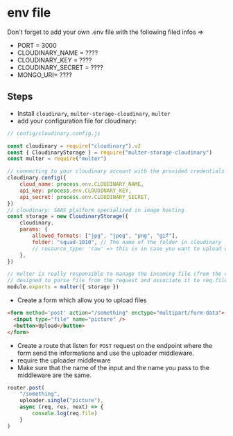 # env file

Don't forget to add your own .env file with the following filed infos =>

- PORT = 3000
- CLOUDINARY_NAME = ????
- CLOUDINARY_KEY = ????
- CLOUDINARY_SECRET = ????
- MONGO_URI= ????

## Steps

- Install `cloudinary`, `multer-storage-cloudinary`, `multer`
- add your configuration file for cloudinary:

```js
// config/cloudinary.config.js

const cloudinary = require("cloudinary").v2
const { CloudinaryStorage } = require("multer-storage-cloudinary")
const multer = require("multer")

// connecting to your cloudinary account with the provided credentials
cloudinary.config({
	cloud_name: process.env.CLOUDINARY_NAME,
	api_key: process.env.CLOUDINARY_KEY,
	api_secret: process.env.CLOUDINARY_SECRET,
})
// cloudinary: SAAS platform specialized in image hosting
const storage = new CloudinaryStorage({
	cloudinary,
	params: {
		allowed_formats: ["jpg", "jpeg", "png", "gif"],
		folder: "squad-1010", // The name of the folder in cloudinary
		// resource_type: 'raw' => this is in case you want to upload other type of files, not just images
	},
})

// multer is really responsible to manage the incoming file (from the client)
// designed to parse file from the request and associate it to req.file / req.files
module.exports = multer({ storage })
```

- Create a form which allow you to upload files

```HTML
<form method='post' action="/something" enctype="multipart/form-data">
  <input type="file" name="picture" />
  <button>Upload</button>
</form>
```

- Create a route that listen for `POST` request on the endpoint where the form send the informations and use the uploader middleware.
- require the uploader middleware
- Make sure that the name of the input and the name you pass to the middleware are the same.

```js
router.post(
	"/something",
	uploader.single("picture"),
	async (req, res, next) => {
		console.log(req.file)
	}
)
```
